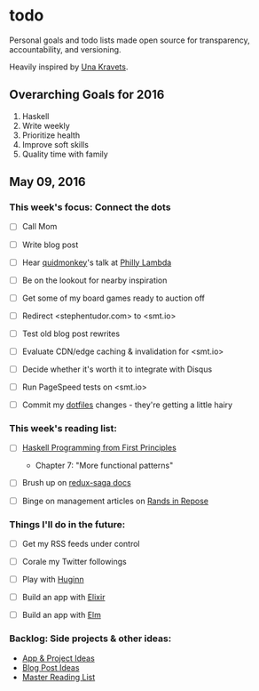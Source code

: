 todo
====

Personal goals and todo lists made open source for transparency,
accountability, and versioning.

Heavily inspired by [Una Kravets].

  [Una Kravets]: http://una.im/personal-goals-guide

## Overarching Goals for 2016

1. Haskell
2. Write weekly
3. Prioritize health
4. Improve soft skills
5. Quality time with family

## May 09, 2016

### This week's focus: Connect the dots

- [ ] Call Mom
- [ ] Write blog post
- [ ] Hear [quidmonkey]'s talk at [Philly Lambda]
- [ ] Be on the lookout for nearby inspiration
- [ ] Get some of my board games ready to auction off
- [ ] Redirect <stephentudor.com> to <smt.io>
- [ ] Test old blog post rewrites
- [ ] Evaluate CDN/edge caching & invalidation for <smt.io>
- [ ] Decide whether it's worth it to integrate with Disqus
- [ ] Run PageSpeed tests on <smt.io>
- [ ] Commit my [dotfiles] changes - they're getting a little hairy

  [quidmonkey]: https://github.com/quidmonkey
  [Philly Lambda]: http://www.meetup.com/Philly-Lambda/events/230810382/
  [dotfiles]: https://github.com/smt/dotfiles

### This week's reading list:

- [ ] [Haskell Programming from First Principles](http://haskellbook.com)
    - Chapter 7: "More functional patterns"
- [ ] Brush up on [redux-saga docs]
- [ ] Binge on management articles on [Rands in Repose]

  [redux-saga docs]: http://yelouafi.github.io/redux-saga/
  [Rands in Repose]: http://randsinrepose.com/archives/category/management/

### Things I'll do in the future:

- [ ] Get my RSS feeds under control
- [ ] Corale my Twitter followings
- [ ] Play with [Huginn]
- [ ] Build an app with [Elixir]
- [ ] Build an app with [Elm]

  [Huginn]: https://github.com/cantino/huginn
  [Elixir]: http://elixir-lang.org/
  [Elm]: http://elm-lang.org/

### Backlog: Side projects & other ideas:

- [App & Project Ideas](https://github.com/smt/todo/blob/master/backlog/app-ideas.md)
- [Blog Post Ideas](https://github.com/smt/todo/blob/master/backlog/post-ideas.md)
- [Master Reading List](https://github.com/smt/todo/blob/master/backlog/reading-list.md)
